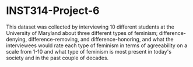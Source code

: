 # INST314-Project-6

This dataset was collected by interviewing 10 different students at the University of Maryland about three different types of feminism; difference-denying, difference-removing, and difference-honoring, and what the interviewees would rate each type of feminism in terms of agreeability on a scale from 1-10 and what type of feminism is most present in today's society and in the past couple of decades.
